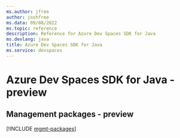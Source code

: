 ```yaml
---
ms.author: jfree
author: joshfree
ms.data: 09/08/2022
ms.topic: reference
description: Reference for Azure Dev Spaces SDK for Java
ms.devlang: java
title: Azure Dev Spaces SDK for Java
ms.service: devspaces
---
```

# Azure Dev Spaces SDK for Java - preview

## Management packages - preview
[!INCLUDE [mgmt-packages](dev-spaces-mgmt-index.md)]